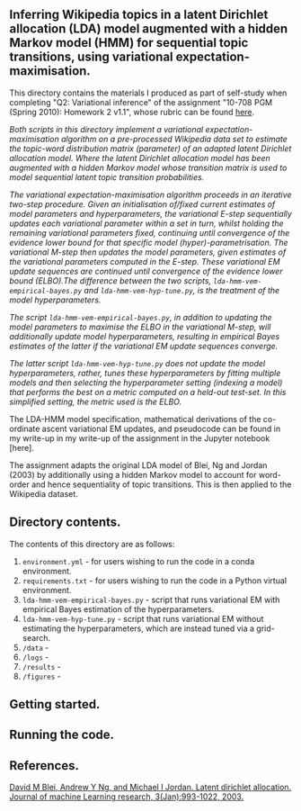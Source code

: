 ## Inferring Wikipedia topics in a latent Dirichlet allocation (LDA) model augmented with a hidden Markov model (HMM) for sequential topic transitions, using variational expectation-maximisation.

This directory contains the materials I produced as part of self-study when completing "Q2: Variational inference" of the assignment
"10-708 PGM (Spring 2010): Homework 2 v1.1", whose rubric can be found [here](https://github.com/cyber-rhythms/cmu-10-708-probabilistic-graphical-models-spring-2019/blob/master/homework-assignments/hw-2/hw-2-v1.1.pdf).

*Both scripts in this directory implement a variational expectation-maximisation algorithm on a pre-processed Wikipedia data set to estimate the topic-word distribution matrix (parameter) of an adapted latent Dirichlet allocation model. Where the latent Dirichlet allocation model has been augmented with a hidden Markov model whose transition matrix is used to model sequential latent topic transition probabilities.*

*The variational expectation-maximisation algorithm proceeds in an iterative two-step procedure. Given an initialisation of/fixed current estimates of model parameters and hyperparameters, the variational E-step sequentially updates each variational parameter within a set in turn, whilst holding the remaining variational parameters fixed, continuing until convergence of the evidence lower bound for that specific model (hyper)-parametrisation. The variational M-step then updates the model parameters, given estimates of the variational parameters computed in the E-step. These variational EM update sequences are continued until convergence of the evidence lower bound (ELBO).The difference between the two scripts, `lda-hmm-vem-empirical-bayes.py` and `lda-hmm-vem-hyp-tune.py`, is the treatment of the model hyperparameters.*

*The script `lda-hmm-vem-empirical-bayes.py`, in addition to updating the model parameters to maximise the ELBO in the variational M-step, will additionally update model hyperparameters, resulting in empirical Bayes estimates of the latter if the variational EM update sequences converge.*

*The latter script `lda-hmm-vem-hyp-tune.py` does not update the model hyperparameters, rather, tunes these hyperparameters by fitting multiple models and then selecting the hyperparameter setting (indexing a model) that performs the best on a metric computed on a held-out test-set. In this simplified setting, the metric used is the ELBO.*

The LDA-HMM model specification, mathematical derivations of the co-ordinate ascent variational EM updates, and pseudocode can be found in my write-up
in my write-up of the assignment in the Jupyter notebook [here].

The assignment adapts the original LDA model of Blei, Ng and Jordan (2003) by additionally using a hidden Markov model to account for word-order
and hence sequentiality of topic transitions. This is then applied to the Wikipedia dataset.

## Directory contents.

The contents of this directory are as follows:

1. `environment.yml` - for users wishing to run the code in a conda environment.
2. `requirements.txt` - for users wishing to run the code in a Python virtual environment.
3. `lda-hmm-vem-empirical-bayes.py` - script that runs variational EM with empirical Bayes estimation of the hyperparameters.
4. `lda-hmm-vem-hyp-tune.py` - script that runs variational EM without estimating the hyperparameters, which are instead tuned via a grid-search.
5. `/data` - 
6. `/logs` - 
7. `/results` - 
8. `/figures` - 

## Getting started.

## Running the code.

## References.

[David M Blei, Andrew Y Ng, and Michael I Jordan. Latent dirichlet allocation. Journal of machine
Learning research, 3(Jan):993-1022, 2003.](https://jmlr.org/papers/volume3/blei03a/blei03a.pdf)

 
